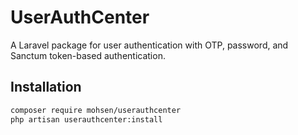# UserAuthCenter
A Laravel package for user authentication with OTP, password, and Sanctum token-based authentication.

## Installation
```bash
composer require mohsen/userauthcenter
php artisan userauthcenter:install
